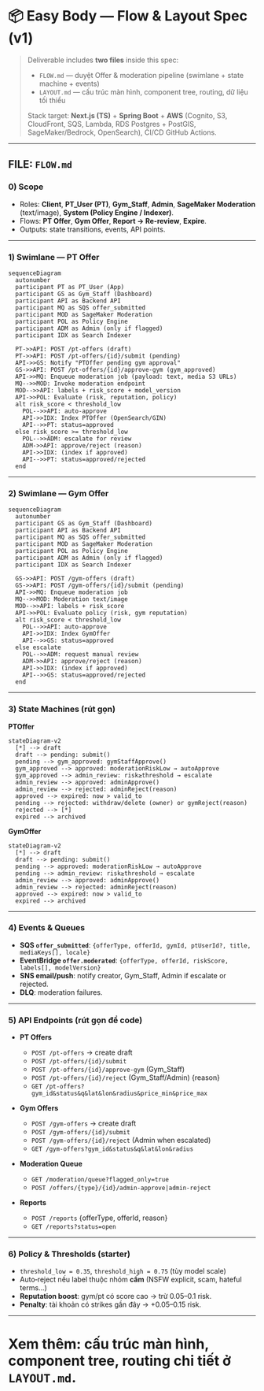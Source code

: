 # 📦 Easy Body — Flow & Layout Spec (v1)

> Deliverable includes **two files** inside this spec:
>
> * `FLOW.md` — duyệt Offer & moderation pipeline (swimlane + state machine + events)
> * `LAYOUT.md` — cấu trúc màn hình, component tree, routing, dữ liệu tối thiểu
>
> Stack target: **Next.js (TS)** + **Spring Boot** + **AWS** (Cognito, S3, CloudFront, SQS, Lambda, RDS Postgres + PostGIS, SageMaker/Bedrock, OpenSearch), CI/CD GitHub Actions.

---

## FILE: `FLOW.md`

### 0) Scope

* Roles: **Client**, **PT_User (PT)**, **Gym_Staff**, **Admin**, **SageMaker Moderation** (text/image), **System (Policy Engine / Indexer)**.
* Flows: **PT Offer**, **Gym Offer**, **Report → Re‑review**, **Expire**.
* Outputs: state transitions, events, API points.

---

### 1) Swimlane — PT Offer

```mermaid
sequenceDiagram
  autonumber
  participant PT as PT_User (App)
  participant GS as Gym_Staff (Dashboard)
  participant API as Backend API
  participant MQ as SQS offer_submitted
  participant MOD as SageMaker Moderation
  participant POL as Policy Engine
  participant ADM as Admin (only if flagged)
  participant IDX as Search Indexer

  PT->>API: POST /pt-offers (draft)
  PT->>API: POST /pt-offers/{id}/submit (pending)
  API->>GS: Notify "PTOffer pending gym approval"
  GS->>API: POST /pt-offers/{id}/approve-gym (gym_approved)
  API->>MQ: Enqueue moderation job (payload: text, media S3 URLs)
  MQ-->>MOD: Invoke moderation endpoint
  MOD-->>API: labels + risk_score + model_version
  API->>POL: Evaluate (risk, reputation, policy)
  alt risk_score < threshold_low
    POL-->>API: auto-approve
    API->>IDX: Index PTOffer (OpenSearch/GIN)
    API-->>PT: status=approved
  else risk_score >= threshold_low
    POL-->>ADM: escalate for review
    ADM->>API: approve/reject (reason)
    API->>IDX: (index if approved)
    API-->>PT: status=approved/rejected
  end
```

---

### 2) Swimlane — Gym Offer

```mermaid
sequenceDiagram
  autonumber
  participant GS as Gym_Staff (Dashboard)
  participant API as Backend API
  participant MQ as SQS offer_submitted
  participant MOD as SageMaker Moderation
  participant POL as Policy Engine
  participant ADM as Admin (only if flagged)
  participant IDX as Search Indexer

  GS->>API: POST /gym-offers (draft)
  GS->>API: POST /gym-offers/{id}/submit (pending)
  API->>MQ: Enqueue moderation job
  MQ-->>MOD: Moderation text/image
  MOD-->>API: labels + risk_score
  API->>POL: Evaluate policy (risk, gym reputation)
  alt risk_score < threshold_low
    POL-->>API: auto-approve
    API->>IDX: Index GymOffer
    API-->>GS: status=approved
  else escalate
    POL-->>ADM: request manual review
    ADM->>API: approve/reject (reason)
    API->>IDX: (index if approved)
    API-->>GS: status=approved/rejected
  end
```

---

### 3) State Machines (rút gọn)

**PTOffer**

```mermaid
stateDiagram-v2
  [*] --> draft
  draft --> pending: submit()
  pending --> gym_approved: gymStaffApprove()
  gym_approved --> approved: moderationRiskLow → autoApprove
  gym_approved --> admin_review: risk≥threshold → escalate
  admin_review --> approved: adminApprove()
  admin_review --> rejected: adminReject(reason)
  approved --> expired: now > valid_to
  pending --> rejected: withdraw/delete (owner) or gymReject(reason)
  rejected --> [*]
  expired --> archived
```

**GymOffer**

```mermaid
stateDiagram-v2
  [*] --> draft
  draft --> pending: submit()
  pending --> approved: moderationRiskLow → autoApprove
  pending --> admin_review: risk≥threshold → escalate
  admin_review --> approved: adminApprove()
  admin_review --> rejected: adminReject(reason)
  approved --> expired: now > valid_to
  expired --> archived
```

---

### 4) Events & Queues

* **SQS `offer_submitted`**: `{offerType, offerId, gymId, ptUserId?, title, mediaKeys[], locale}`
* **EventBridge `offer.moderated`**: `{offerType, offerId, riskScore, labels[], modelVersion}`
* **SNS email/push**: notify creator, Gym_Staff, Admin if escalate or rejected.
* **DLQ**: moderation failures.

---

### 5) API Endpoints (rút gọn để code)

* **PT Offers**

  * `POST /pt-offers` → create draft
  * `POST /pt-offers/{id}/submit`
  * `POST /pt-offers/{id}/approve-gym` (Gym_Staff)
  * `POST /pt-offers/{id}/reject` (Gym_Staff/Admin) {reason}
  * `GET /pt-offers?gym_id&status&q&lat&lon&radius&price_min&price_max`
* **Gym Offers**

  * `POST /gym-offers` → create draft
  * `POST /gym-offers/{id}/submit`
  * `POST /gym-offers/{id}/reject` (Admin when escalated)
  * `GET /gym-offers?gym_id&status&q&lat&lon&radius`
* **Moderation Queue**

  * `GET /moderation/queue?flagged_only=true`
  * `POST /offers/{type}/{id}/admin-approve|admin-reject`
* **Reports**

  * `POST /reports` {offerType, offerId, reason}
  * `GET /reports?status=open`

---

### 6) Policy & Thresholds (starter)

* `threshold_low = 0.35`, `threshold_high = 0.75` (tùy model scale)
* Auto‑reject nếu label thuộc nhóm **cấm** (NSFW explicit, scam, hateful terms…)
* **Reputation boost**: gym/pt có score cao → trừ 0.05–0.1 risk.
* **Penalty**: tài khoản có strikes gần đây → +0.05–0.15 risk.

---

# Xem thêm: cấu trúc màn hình, component tree, routing chi tiết ở `LAYOUT.md`.
